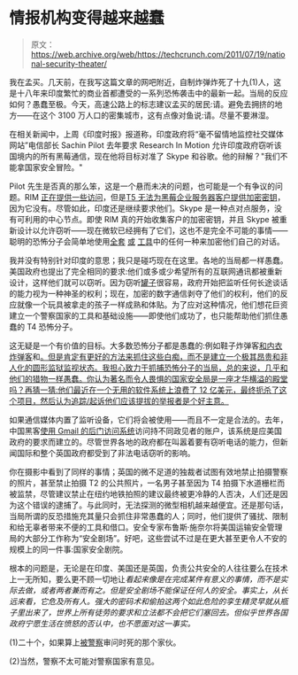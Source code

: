 # 情报机构变得越来越蠢

> 原文：<https://web.archive.org/web/https://techcrunch.com/2011/07/19/national-security-theater/>

我在孟买。几天前，在我写这篇文章的网吧附近，自制炸弹炸死了十九(1)人，这是十八年来印度繁忙的商业首都遭受的一系列恐怖袭击中的最新一起。当局的反应如何？愚蠢至极。今天，高速公路上的标志建议孟买的居民:请。避免去拥挤的地方——在这个 3100 万人口的密集城市，这有点像对鱼说:请。尽量不要淋湿。

在相关新闻中，上周《印度时报》报道称，印度政府将“毫不留情地监控社交媒体网站”电信部长 Sachin Pilot 去年要求 Research In Motion 允许印度政府窃听该国境内的所有黑莓通信，现在他将目标对准了 Skype 和谷歌。他的辩解？"我们不能拿国家安全冒险。"

Pilot 先生是否真的那么笨，这是一个悬而未决的问题，也可能是一个有争议的问题。RIM [正在提供一些访问](https://web.archive.org/web/20230319062647/http://www.tele.net.in/sales-a-marketing/item/8047)，但是[T5 无法为黑莓企业服务器客户提供加密密钥](https://web.archive.org/web/20230319062647/http://www.securityweek.com/rim-statement-india-demands-access-messaging-services-no-ability-provide-its-customers%C3%A2-encryption-k)，因为它没有。尽管如此，印度还是继续要求他们。Skype 是一种点对点服务，没有可利用的中心节点。即使 RIM 真的开始收集客户的加密密钥，并且 Skype 被重新设计以允许窃听——现在微软已经拥有了它们，这也不是完全不可能的事情——聪明的恐怖分子会简单地使用[全套](https://web.archive.org/web/20230319062647/http://www.esecurityplanet.com/headlines/article.php/3884826/Whisper-Systems-Intros-Android-Security-Apps.htm) [或](https://web.archive.org/web/20230319062647/http://netsecurity.about.com/cs/hackertools/a/aafreecrypt.htm) [工具](https://web.archive.org/web/20230319062647/http://ihackers.in/encryption-tools/)中的任何一种来加密他们自己的对话。

我并没有特别针对印度的意思；我只是碰巧现在在这里。各地的当局都一样愚蠢。美国政府也提出了完全相同的要求:他们或多或少希望所有的互联网通讯都被重新设计，这样他们就可以窃听。因为窃听[罐子](https://web.archive.org/web/20230319062647/http://en.wikipedia.org/wiki/Plain_old_telephone_service)很容易，政府开始把监听任何长途谈话的能力视为一种神圣的权利；现在，加密的数字通信剥夺了他们的权利，他们的反应就像一个玩具被拿走的孩子一样成熟和体贴。为了应对这种情况，他们想花巨资建立一个警察国家的工具和基础设施——即使他们成功了，也只能帮助他们抓住愚蠢的 T4 恐怖分子。

这无疑是一个有价值的目标。大多数恐怖分子都是愚蠢的:例如鞋子炸弹客[和内衣炸弹客](https://web.archive.org/web/20230319062647/http://en.wikipedia.org/wiki/Richard_Reid)和[。但是肯定有更好的方法来抓住这些白痴，而不是建立一个极其昂贵和非人化的圆形监狱监视状态。我担心致力于抓捕恐怖分子的当局，总的来说，几乎和他们的猎物一样愚蠢。你认为著名而令人畏惧的国家安全局是一座才华横溢的殿堂吗？再猜一猜:他们最近在一个无用的软件系统上浪费了 12 亿美元，最终扼杀了这个项目，然后认为追踪/起诉他们应该提拔的举报者是个好主意。](https://web.archive.org/web/20230319062647/http://en.wikipedia.org/wiki/Umar_Farouk_Abdulmutallab)

如果通信媒体内置了监听设备，它们将会被使用——而且不一定是合法的。去年，中国黑客[使用 Gmail 的后门访问系统](https://web.archive.org/web/20230319062647/http://articles.cnn.com/2010-01-23/opinion/schneier.google.hacking_1_chinese-hackers-access-system-google)访问持不同政见者的账户，该系统是应美国政府的要求而建立的。尽管世界各地的政府都在叫嚣着要有窃听电话的能力，但新闻国际和整个英国政府都受到了非法电话窃听的影响。

你在摄影中看到了同样的事情；英国的微不足道的独裁者试图有效地禁止拍摄警察的照片，甚至禁止拍摄 T2 的公共照片，一名男子甚至因为 T4 拍摄下水道栅栏而被监禁，尽管建议禁止在纽约地铁拍照的建议最终被更冷静的人否决，人们还是因为这个错误的逮捕了。与此同时，无法探测的微型相机越来越便宜。还是那句话，当局所谓的反恐措施充其量只会抓住非常愚蠢的人；同时，他们提供了骚扰、限制和给无辜者带来不便的工具和借口。安全专家布鲁斯·施奈尔将美国运输安全管理局的大部分工作称为“安全剧场”。好吧，这些尝试不过是在更大甚至更令人不安的规模上的同一件事:国家安全剧院。

根本的问题是，无论是在印度、美国还是英国，负责公共安全的人往往要么在技术上一无所知，要么更不顾一切地让*看起来像是在完成某件有意义的事情，而不是实际去做，或者两者兼而有之。但是安全剧场不能保证任何人的安全。事实上，从长远来看，它危及所有人。强大的密码术和偷拍这两个如此危险的孪生精灵早就从瓶子里出来了，世界上所有徒劳的要求和立法都不会把它们塞回去。但似乎世界各国政府宁愿生活在愤怒的否认中，也不愿面对这一事实。*

(1)二十个，如果算上[被警察](https://web.archive.org/web/20230319062647/http://timesofindia.indiatimes.com/city/mumbai/Faizs-death-slows-probe-puts-police-on-backfoot/articleshow/9265404.cms)审问时死的那个家伙。

(2)当然，警察不太可能对警察国家有意见。